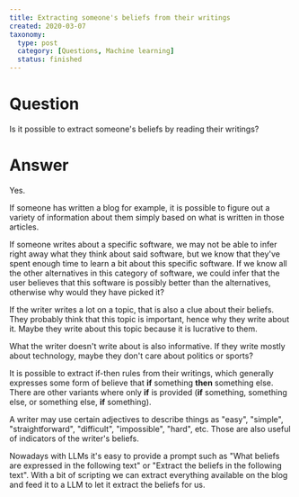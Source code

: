 ```yaml
---
title: Extracting someone's beliefs from their writings
created: 2020-03-07
taxonomy:
  type: post
  category: [Questions, Machine learning]
  status: finished
---
```


# Question
Is it possible to extract someone's beliefs by reading their writings?

# Answer
Yes.

If someone has written a blog for example, it is possible to figure out a variety of information about them simply based on what is written in those articles.

If someone writes about a specific software, we may not be able to infer right away what they think about said software, but we know that they've spent enough time to learn a bit about this specific software. If we know all the other alternatives in this category of software, we could infer that the user believes that this software is possibly better than the alternatives, otherwise why would they have picked it?

If the writer writes a lot on a topic, that is also a clue about their beliefs. They probably think that this topic is important, hence why they write about it. Maybe they write about this topic because it is lucrative to them.

What the writer doesn't write about is also informative. If they write mostly about technology, maybe they don't care about politics or sports?

It is possible to extract if-then rules from their writings, which generally expresses some form of believe that **if** something **then** something else. There are other variants where only **if** is provided (**if** something, something else, or something else, **if** something).

A writer may use certain adjectives to describe things as "easy", "simple", "straightforward", "difficult", "impossible", "hard", etc. Those are also useful of indicators of the writer's beliefs.

Nowadays with LLMs it's easy to provide a prompt such as "What beliefs are expressed in the following text" or "Extract the beliefs in the following text". With a bit of scripting we can extract everything available on the blog and feed it to a LLM to let it extract the beliefs for us.
